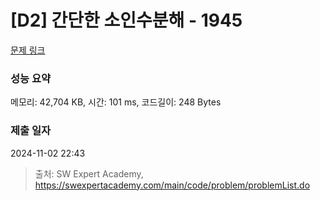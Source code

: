 # [D2] 간단한 소인수분해 - 1945 

[문제 링크](https://swexpertacademy.com/main/code/problem/problemDetail.do?contestProbId=AV5Pl0Q6ANQDFAUq) 

### 성능 요약

메모리: 42,704 KB, 시간: 101 ms, 코드길이: 248 Bytes

### 제출 일자

2024-11-02 22:43



> 출처: SW Expert Academy, https://swexpertacademy.com/main/code/problem/problemList.do
